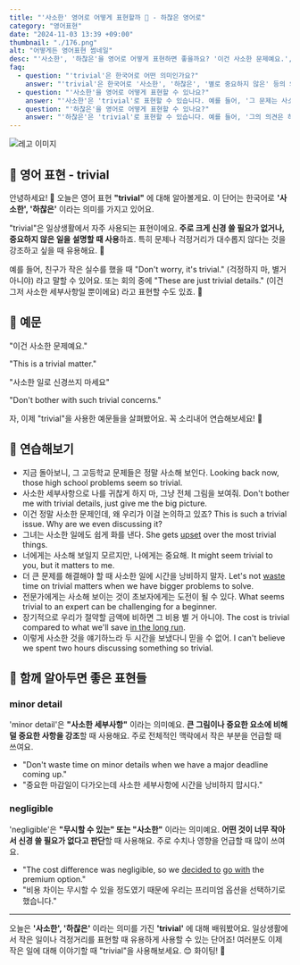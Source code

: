```yaml
---
title: "'사소한' 영어로 어떻게 표현할까 🤏 - 하찮은 영어로"
category: "영어표현"
date: "2024-11-03 13:39 +09:00"
thumbnail: "./176.png"
alt: "어떻게든 영어표현 썸네일"
desc: "'사소한', '하찮은'을 영어로 어떻게 표현하면 좋을까요? '이건 사소한 문제예요.', '그런 하찮은 걱정은 하지 마세요.' 등을 영어로 표현하는 법을 배워봅시다. 다양한 예문을 통해서 연습하고 본인의 표현으로 만들어 보세요."
faq:
  - question: "'trivial'은 한국어로 어떤 의미인가요?"
    answer: "'trivial'은 한국어로 '사소한', '하찮은', '별로 중요하지 않은' 등의 의미로 번역될 수 있습니다."
  - question: "'사소한'을 영어로 어떻게 표현할 수 있나요?"
    answer: "'사소한'은 'trivial'로 표현할 수 있습니다. 예를 들어, '그 문제는 사소한 것이니 걱정하지 마'는 'That issue is trivial, so don't worry about it'로 말할 수 있습니다."
  - question: "'하찮은'을 영어로 어떻게 표현할 수 있나요?"
    answer: "'하찮은'은 'trivial'로 표현할 수 있습니다. 예를 들어, '그의 의견은 하찮은 것 같아'는 'I think his opinion is trivial'로 말할 수 있습니다."
---
```


![레고 이미지](./176-1.jpg)

## 🌟 영어 표현 - trivial

안녕하세요! 👋 오늘은 영어 표현 **"trivial"** 에 대해 알아볼게요. 이 단어는 한국어로 **'사소한', '하찮은'** 이라는 의미를 가지고 있어요.

"trivial"은 일상생활에서 자주 사용되는 표현이에요. **주로 크게 신경 쓸 필요가 없거나, 중요하지 않은 일을 설명할 때 사용**하죠. 특히 문제나 걱정거리가 대수롭지 않다는 것을 강조하고 싶을 때 유용해요. 🤏

예를 들어, 친구가 작은 실수를 했을 때 "Don't worry, it's trivial." (걱정하지 마, 별거 아니야) 라고 말할 수 있어요. 또는 회의 중에 "These are just trivial details." (이건 그저 사소한 세부사항일 뿐이에요) 라고 표현할 수도 있죠. 💭

## 📖 예문

"이건 사소한 문제예요."

"This is a trivial matter."

"사소한 일로 신경쓰지 마세요"

"Don't bother with such trivial concerns."

자, 이제 "trivial"을 사용한 예문들을 살펴봤어요. 꼭 소리내어 연습해보세요! 🎯

## 💬 연습해보기

<ul data-interactive-list>
  <li data-interactive-item>
    <span data-toggler>지금 돌아보니, 그 고등학교 문제들은 정말 사소해 보인다.</span>
    <span data-answer>Looking back now, those high school problems seem so trivial.</span>
  </li>
  <li data-interactive-item>
    <span data-toggler>사소한 세부사항으로 나를 귀찮게 하지 마, 그냥 전체 그림을 보여줘.</span>
    <span data-answer>Don't bother me with trivial details, just give me the big picture.</span>
  </li>
  <li data-interactive-item>
    <span data-toggler>이건 정말 사소한 문제인데, 왜 우리가 이걸 논의하고 있죠?</span>
    <span data-answer>This is such a trivial issue. Why are we even discussing it?</span>
  </li>
  <li data-interactive-item>
    <span data-toggler>그녀는 사소한 일에도 쉽게 화를 낸다.</span>
    <span data-answer>She gets <a href="/blog/in-english/395.upset/">upset</a> over the most trivial things.</span>
  </li>
  <li data-interactive-item>
    <span data-toggler>너에게는 사소해 보일지 모르지만, 나에게는 중요해.</span>
    <span data-answer>It might seem trivial to you, but it matters to me.</span>
  </li>
  <li data-interactive-item>
    <span data-toggler>더 큰 문제를 해결해야 할 때 사소한 일에 시간을 낭비하지 말자.</span>
    <span data-answer>Let's not <a href="/blog/in-english/260.waste/">waste</a> time on trivial matters when we have bigger problems to solve.</span>
  </li>
  <li data-interactive-item>
    <span data-toggler>전문가에게는 사소해 보이는 것이 초보자에게는 도전이 될 수 있다.</span>
    <span data-answer>What seems trivial to an expert can be challenging for a beginner.</span>
  </li>
  <li data-interactive-item>
    <span data-toggler>장기적으로 우리가 절약할 금액에 비하면 그 비용 별 거 아니야.</span>
    <span data-answer>The cost is trivial compared to what we'll save <a href="/blog/in-english/179.in-the-long-run/">in the long run</a>.</span>
  </li>
  <li data-interactive-item>
    <span data-toggler>이렇게 사소한 것을 얘기하느라 두 시간을 보냈다니 믿을 수 없어.</span>
    <span data-answer>I can't believe we spent two hours discussing something so trivial.</span>
  </li>
</ul>

## 🤝 함께 알아두면 좋은 표현들

### minor detail

'minor detail'은 **"사소한 세부사항"** 이라는 의미예요. **큰 그림이나 중요한 요소에 비해 덜 중요한 사항을 강조**할 때 사용해요. 주로 전체적인 맥락에서 작은 부분을 언급할 때 쓰여요.

- "Don't waste time on minor details when we have a major deadline coming up."
- "중요한 마감일이 다가오는데 사소한 세부사항에 시간을 낭비하지 맙시다."

### negligible

'negligible'은 **"무시할 수 있는" 또는 "사소한"** 이라는 의미예요. **어떤 것이 너무 작아서 신경 쓸 필요가 없다고 판단**할 때 사용해요. 주로 수치나 영향을 언급할 때 많이 쓰여요.

- "The cost difference was negligible, so we [decided to](/blog/in-english/062.decide-to/) [go with](/blog/vocab-1/021.go-with/) the premium option."
- "비용 차이는 무시할 수 있을 정도였기 때문에 우리는 프리미엄 옵션을 선택하기로 했습니다."

---

오늘은 **'사소한', '하찮은'** 이라는 의미를 가진 **'trivial'** 에 대해 배워봤어요. 일상생활에서 작은 일이나 걱정거리를 표현할 때 유용하게 사용할 수 있는 단어죠! 여러분도 이제 작은 일에 대해 이야기할 때 "trivial"을 사용해보세요. 😊 화이팅! 💪

